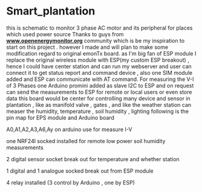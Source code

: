 # Smart_plantation
this is schematic  to monitor 3 phase AC motor and its peripheral for places which used power source
Thanks to guys from **www.openenergymonitor.org** community which is be my inspiration to start on this project .
however I made and will plan to make some modification regard to original emonTx board.
as I'm big fan of ESP module I replace the original wireless module with ESP(my custom ESP breakout) , hence I could have center station and can run my webserver and user can connect it to get status report and command device , also one SIM module added and ESP can communicate with AT command. For measuring the V-I of 3 Phases one Arduino promini added as slave I2C to ESP and on request can send the measurements  to ESP for remote or local users or even store data 
this board would be center for controlling many device and sensor in plantation , like as manifold valve , gates , and like the weather station can measer the humidity, temperature ,  soil humidity , lighting 
following is the pin map for EPS module and Arduino board

A0,A1,A2,A3,A6,Ay on arduino use for  measure I-V

one NRF24l socked installed for remote low power soil humidity measurements 

2 digital sensor socket break out for temperature and whether station

1 digital and 1 analogue socked break out from ESP module 

4 relay installed (3 control by Arduino , one by ESP)
